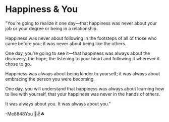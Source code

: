 # Happiness & You

"You’re going to realize it one day—that happiness was never about your job or your degree or being in a relationship.

 Happiness was never about following in the footsteps of all of those who came before you; it was never about being like the others. 

One day, you’re going to see it—that happiness was always about the discovery, the hope, the listening to your heart and following it wherever it chose to go. 

Happiness was always about being kinder to yourself; it was always about embracing the person you were becoming.

 One day, you will understand that happiness was always about learning how to live with yourself, that your happiness was never in the hands of others.

 It was always about you. It was always about you."

-Me8848You 🍁✌☘